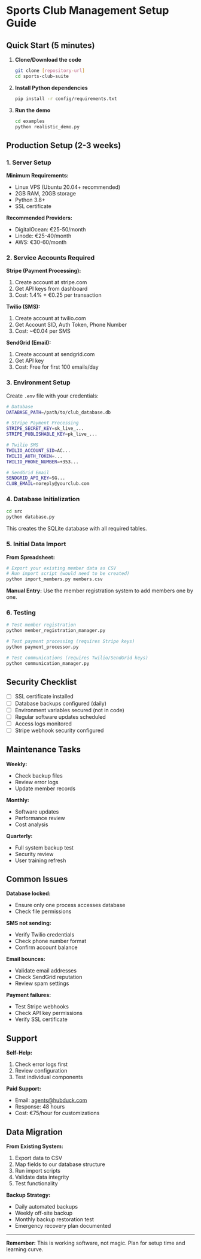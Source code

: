 # Sports Club Management Setup Guide

## Quick Start (5 minutes)

1. **Clone/Download the code**
   ```bash
   git clone [repository-url]
   cd sports-club-suite
   ```

2. **Install Python dependencies**
   ```bash
   pip install -r config/requirements.txt
   ```

3. **Run the demo**
   ```bash
   cd examples
   python realistic_demo.py
   ```

## Production Setup (2-3 weeks)

### 1. Server Setup

**Minimum Requirements:**
- Linux VPS (Ubuntu 20.04+ recommended)
- 2GB RAM, 20GB storage
- Python 3.8+
- SSL certificate

**Recommended Providers:**
- DigitalOcean: €25-50/month
- Linode: €25-40/month
- AWS: €30-60/month

### 2. Service Accounts Required

**Stripe (Payment Processing):**
1. Create account at stripe.com
2. Get API keys from dashboard
3. Cost: 1.4% + €0.25 per transaction

**Twilio (SMS):**
1. Create account at twilio.com
2. Get Account SID, Auth Token, Phone Number
3. Cost: ~€0.04 per SMS

**SendGrid (Email):**
1. Create account at sendgrid.com
2. Get API key
3. Cost: Free for first 100 emails/day

### 3. Environment Setup

Create `.env` file with your credentials:
```bash
# Database
DATABASE_PATH=/path/to/club_database.db

# Stripe Payment Processing
STRIPE_SECRET_KEY=sk_live_...
STRIPE_PUBLISHABLE_KEY=pk_live_...

# Twilio SMS
TWILIO_ACCOUNT_SID=AC...
TWILIO_AUTH_TOKEN=...
TWILIO_PHONE_NUMBER=+353...

# SendGrid Email
SENDGRID_API_KEY=SG...
CLUB_EMAIL=noreply@yourclub.com
```

### 4. Database Initialization

```bash
cd src
python database.py
```

This creates the SQLite database with all required tables.

### 5. Initial Data Import

**From Spreadsheet:**
```bash
# Export your existing member data as CSV
# Run import script (would need to be created)
python import_members.py members.csv
```

**Manual Entry:**
Use the member registration system to add members one by one.

### 6. Testing

```bash
# Test member registration
python member_registration_manager.py

# Test payment processing (requires Stripe keys)
python payment_processor.py

# Test communications (requires Twilio/SendGrid keys)
python communication_manager.py
```

## Security Checklist

- [ ] SSL certificate installed
- [ ] Database backups configured (daily)
- [ ] Environment variables secured (not in code)
- [ ] Regular software updates scheduled
- [ ] Access logs monitored
- [ ] Stripe webhook security configured

## Maintenance Tasks

**Weekly:**
- Check backup files
- Review error logs
- Update member records

**Monthly:**
- Software updates
- Performance review
- Cost analysis

**Quarterly:**
- Full system backup test
- Security review
- User training refresh

## Common Issues

**Database locked:**
- Ensure only one process accesses database
- Check file permissions

**SMS not sending:**
- Verify Twilio credentials
- Check phone number format
- Confirm account balance

**Email bounces:**
- Validate email addresses
- Check SendGrid reputation
- Review spam settings

**Payment failures:**
- Test Stripe webhooks
- Check API key permissions
- Verify SSL certificate

## Support

**Self-Help:**
1. Check error logs first
2. Review configuration
3. Test individual components

**Paid Support:**
- Email: agents@hubduck.com
- Response: 48 hours
- Cost: €75/hour for customizations

## Data Migration

**From Existing System:**
1. Export data to CSV
2. Map fields to our database structure
3. Run import scripts
4. Validate data integrity
5. Test functionality

**Backup Strategy:**
- Daily automated backups
- Weekly off-site backup
- Monthly backup restoration test
- Emergency recovery plan documented

---

**Remember:** This is working software, not magic. Plan for setup time and learning curve.
